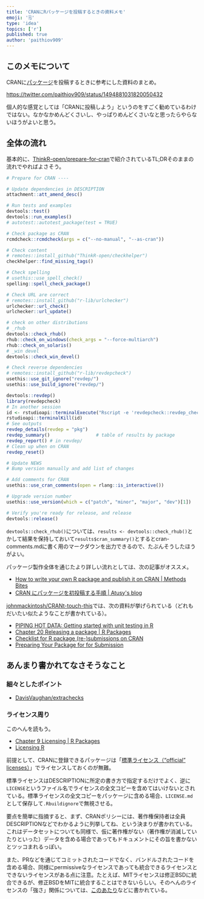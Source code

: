 ```yaml
---
title: 'CRANにRパッケージを投稿するときの資料メモ'
emoji: '🗒'
type: 'idea'
topics: ['r']
published: true
author: 'paithiov909'
---
```


## このメモについて

CRANに[パッケージ](https://github.com/paithiov909/audubon)を投稿するときに参考にした資料のまとめ。

https://twitter.com/paithiov909/status/1494881031820050432

個人的な感覚としては「CRANに投稿しよう」というのをすごく勧めているわけではない。なかなかめんどくさいし、やっぱりめんどくさいなと思ったらやらないほうがよいと思う。

## 全体の流れ

基本的に、[ThinkR-open/prepare-for-cran](https://github.com/ThinkR-open/prepare-for-cran)で紹介されているTL;DRそのままの流れでやればよさそう。

```r
# Prepare for CRAN ----

# Update dependencies in DESCRIPTION
attachment::att_amend_desc()

# Run tests and examples
devtools::test()
devtools::run_examples()
# autotest::autotest_package(test = TRUE)

# Check package as CRAN
rcmdcheck::rcmdcheck(args = c("--no-manual", "--as-cran"))

# Check content
# remotes::install_github("ThinkR-open/checkhelper")
checkhelper::find_missing_tags()

# Check spelling
# usethis::use_spell_check()
spelling::spell_check_package()

# Check URL are correct
# remotes::install_github("r-lib/urlchecker")
urlchecker::url_check()
urlchecker::url_update()

# check on other distributions
# _rhub
devtools::check_rhub()
rhub::check_on_windows(check_args = "--force-multiarch")
rhub::check_on_solaris()
# _win devel
devtools::check_win_devel()

# Check reverse dependencies
# remotes::install_github("r-lib/revdepcheck")
usethis::use_git_ignore("revdep/")
usethis::use_build_ignore("revdep/")

devtools::revdep()
library(revdepcheck)
# In another session
id <- rstudioapi::terminalExecute("Rscript -e 'revdepcheck::revdep_check(num_workers = 4)'")
rstudioapi::terminalKill(id)
# See outputs
revdep_details(revdep = "pkg")
revdep_summary()                 # table of results by package
revdep_report() # in revdep/
# Clean up when on CRAN
revdep_reset()

# Update NEWS
# Bump version manually and add list of changes

# Add comments for CRAN
usethis::use_cran_comments(open = rlang::is_interactive())

# Upgrade version number
usethis::use_version(which = c("patch", "minor", "major", "dev")[1])

# Verify you're ready for release, and release
devtools::release()
```

`devtools::check_rhub()`については、`results <- devtools::check_rhub()`とかして結果を保持しておいて`results$cran_summary()`とするとcran-comments.mdに書く用のマークダウンを出力できるので、たぶんそうしたほうがよい。

パッケージ製作全体を通じたより詳しい流れとしては、次の記事がオススメ。

- [How to write your own R package and publish it on CRAN | Methods Bites](https://www.mzes.uni-mannheim.de/socialsciencedatalab/article/r-package/)
- [CRAN にパッケージを初投稿する手順 | Atusy's blog](https://blog.atusy.net/2019/06/28/cran-submission/)

[johnmackintosh/CRANt-touch-this](https://github.com/johnmackintosh/CRANt-touch-this)では、次の資料が挙げられている（どれもだいたい似たようなことが書かれている）。

- [PIPING HOT DATA: Getting started with unit testing in R](https://www.pipinghotdata.com/posts/2021-11-23-getting-started-with-unit-testing-in-r/)
- [Chapter 20 Releasing a package | R Packages](https://r-pkgs.org/release.html)
- [Checklist for R package (re-)submissions on CRAN](https://www.marinedatascience.co/blog/2020/01/09/checklist-for-r-package-re-submissions-on-cran/)
- [Preparing Your Package for for Submission](https://johnmuschelli.com/neuroc/getting_ready_for_submission/index.html)

## あんまり書かれてなさそうなこと

### 細々としたポイント

- [DavisVaughan/extrachecks](https://github.com/DavisVaughan/extrachecks)

### ライセンス周り

このへんを読もう。

- [Chapter 9 Licensing | R Packages](https://r-pkgs.org/license.html)
- [Licensing R](https://thinkr-open.github.io/licensing-r/)

前提として、CRANに登録できるパッケージは「[標準ライセンス（“official” licenses）](https://thinkr-open.github.io/licensing-r/rworld.html#classifying-the-11-official-licenses)」でライセンスしておくのが無難。

標準ライセンスはDESCRIPTIONに所定の書き方で指定するだけでよく、逆に`LICENSE`というファイル名でライセンスの全文コピーを含めてはいけないとされている。標準ライセンスの全文コピーをパッケージに含める場合、`LICENSE.md`として保存して`.Rbuildignore`で無視させる。

要点を簡単に指摘すると、まず、CRANポリシーには、著作権保持者は全員DESCRIPTIONなどでわかるように列挙してね、という決まりが書かれている。これはデータセットについても同様で、仮に著作権がない（著作権が消滅していたりといった）データを含める場合であってもドキュメントにその旨を書かないとツッコまれるっぽい。

また、PRなどを通じてコミットされたコードでなく、バンドルされたコードを含める場合、同様にpermissiveなライセンスであっても統合できるライセンスとできないライセンスがある点に注意。たとえば、MITライセンスは修正BSDに統合できるが、修正BSDをMITに統合することはできないらしい。そのへんのライセンスの「強さ」関係については、[このあたり](https://en.wikipedia.org/wiki/License_compatibility#Compatibility_of_FOSS_licenses)などに書かれている。
